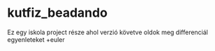 # kutfiz_beadando
Ez egy iskola project része ahol verzió követve oldok meg differenciál egyenleteket
+euler
